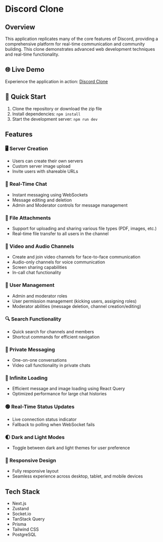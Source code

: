 # Discord Clone

## Overview

This application replicates many of the core features of Discord, providing a comprehensive platform for real-time communication and community building. This clone demonstrates advanced web development techniques and real-time functionality.

## 🌐 Live Demo

Experience the application in action: [Discord Clone](discord-clone-production-e92c.up.railway.app)

## 🚀 Quick Start

1. Clone the repository or download the zip file
2. Install dependencies: `npm install`
3. Start the development server: `npm run dev`

## Features

### 🖥️ Server Creation
- Users can create their own servers
- Custom server image upload
- Invite users with shareable URLs

### 💬 Real-Time Chat
- Instant messaging using WebSockets
- Message editing and deletion
- Admin and Moderator controls for message management

### 📎 File Attachments
- Support for uploading and sharing various file types (PDF, images, etc.)
- Real-time file transfer to all users in the channel

### 🎥 Video and Audio Channels
- Create and join video channels for face-to-face communication
- Audio-only channels for voice communication
- Screen sharing capabilities
- In-call chat functionality

### 👥 User Management
- Admin and moderator roles
- User permission management (kicking users, assigning roles)
- Moderator abilities (message deletion, channel creation/editing)

### 🔍 Search Functionality
- Quick search for channels and members
- Shortcut commands for efficient navigation

### 💌 Private Messaging
- One-on-one conversations
- Video call functionality in private chats

### 🔄 Infinite Loading
- Efficient message and image loading using React Query
- Optimized performance for large chat histories

### 🟢 Real-Time Status Updates
- Live connection status indicator
- Fallback to polling when WebSocket fails

### 🌓 Dark and Light Modes
- Toggle between dark and light themes for user preference

### 📱 Responsive Design
- Fully responsive layout
- Seamless experience across desktop, tablet, and mobile devices

## Tech Stack

- Next.js
- Zustand
- Socket.io
- TanStack Query
- Prisma
- Tailwind CSS
- PostgreSQL